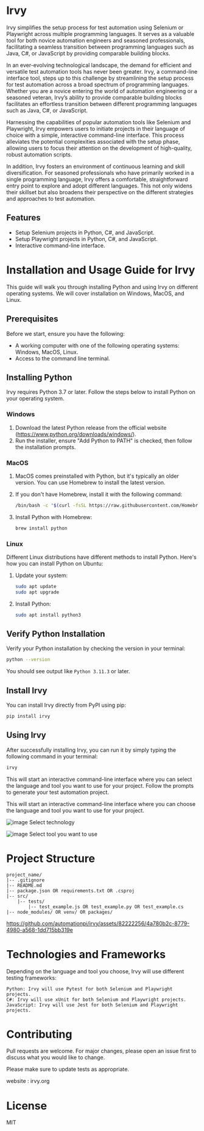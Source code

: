 # Irvy

Irvy simplifies the setup process for test automation using Selenium or Playwright across multiple programming languages. It serves as a valuable tool for both novice automation engineers and seasoned professionals, facilitating a seamless transition between programming languages such as Java, C#, or JavaScript by providing comparable building blocks.

In an ever-evolving technological landscape, the demand for efficient and versatile test automation tools has never been greater. Irvy, a command-line interface tool, steps up to this challenge by streamlining the setup process for test automation across a broad spectrum of programming languages. Whether you are a novice entering the world of automation engineering or a seasoned veteran, Irvy’s ability to provide comparable building blocks facilitates an effortless transition between different programming languages such as Java, C#, or JavaScript.

Harnessing the capabilities of popular automation tools like Selenium and Playwright, Irvy empowers users to initiate projects in their language of choice with a simple, interactive command-line interface. This process alleviates the potential complexities associated with the setup phase, allowing users to focus their attention on the development of high-quality, robust automation scripts.

In addition, Irvy fosters an environment of continuous learning and skill diversification. For seasoned professionals who have primarily worked in a single programming language, Irvy offers a comfortable, straightforward entry point to explore and adopt different languages. This not only widens their skillset but also broadens their perspective on the different strategies and approaches to test automation.

## Features
- Setup Selenium projects in Python, C#, and JavaScript.
- Setup Playwright projects in Python, C#, and JavaScript.
- Interactive command-line interface.

# Installation and Usage Guide for Irvy

This guide will walk you through installing Python and using Irvy on different operating systems. We will cover installation on Windows, MacOS, and Linux.

## Prerequisites
Before we start, ensure you have the following:

- A working computer with one of the following operating systems: Windows, MacOS, Linux.
- Access to the command line terminal.

## Installing Python

Irvy requires Python 3.7 or later. Follow the steps below to install Python on your operating system.

### Windows

1. Download the latest Python release from the official website (https://www.python.org/downloads/windows/).
2. Run the installer, ensure "Add Python to PATH" is checked, then follow the installation prompts.

### MacOS

1. MacOS comes preinstalled with Python, but it's typically an older version. You can use Homebrew to install the latest version.
2. If you don't have Homebrew, install it with the following command:

   ```bash
   /bin/bash -c "$(curl -fsSL https://raw.githubusercontent.com/Homebrew/install/HEAD/install.sh)"
   ```

3. Install Python with Homebrew:

   ```bash
   brew install python
   ```

### Linux

Different Linux distributions have different methods to install Python. Here's how you can install Python on Ubuntu:

1. Update your system:

   ```bash
   sudo apt update
   sudo apt upgrade
   ```

2. Install Python:

   ```bash
   sudo apt install python3
   ```

## Verify Python Installation

Verify your Python installation by checking the version in your terminal:

```bash
python --version
```

You should see output like `Python 3.11.3` or later.

## Install Irvy

You can install Irvy directly from PyPI using pip:

```bash
pip install irvy
```

## Using Irvy

After successfully installing Irvy, you can run it by simply typing the following command in your terminal:

```bash
irvy
```

This will start an interactive command-line interface where you can select the language and tool you want to use for your project. Follow the prompts to generate your test automation project.

This will start an interactive command-line interface where you can choose the language and tool you want to use for your project.

![image](https://github.com/automationpi/irvy/assets/82222256/2b680165-c947-4bfb-ae3c-cac93a012294)
Select technology

![image](https://github.com/automationpi/irvy/assets/82222256/85b840fa-4232-4f99-bee8-df8a90495c46)
Select tool you want to use

# Project Structure
```
project_name/
|-- .gitignore
|-- README.md
|-- package.json OR requirements.txt OR .csproj
|-- src/
    |-- tests/
        |-- test_example.js OR test_example.py OR test_example.cs
|-- node_modules/ OR venv/ OR packages/
```


https://github.com/automationpi/irvy/assets/82222256/4a780b2c-8779-4980-a568-1dd715bb319e



# Technologies and Frameworks
Depending on the language and tool you choose, Irvy will use different testing frameworks:
```
Python: Irvy will use Pytest for both Selenium and Playwright projects.
C#: Irvy will use xUnit for both Selenium and Playwright projects.
JavaScript: Irvy will use Jest for both Selenium and Playwright projects.
```


# Contributing
Pull requests are welcome. For major changes, please open an issue first to discuss what you would like to change.

Please make sure to update tests as appropriate.

website : irvy.org

# License
MIT
